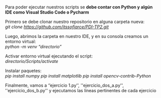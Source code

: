 Para poder ejecutar nuestros scripts se **debe contar con Python y algún IDE como Visual Studio Code o Pycharm**

Primero se debe clonar nuestro repositorio en alguna carpeta nueva:  
*git clone https://github.com/itssofiarce/PDI-TP2.git*

Luego, abrimos la carpeta en nuestro IDE, y en su consola creamos un entorno virtual:  
*python -m venv “directorio”*

Activar entorno virtual ejecutando el script:  
*directorio/Scripts/activate*

Instalar paquetes:  
*pip install numpy
pip install matplotlib
pip install opencv-contrib-Python*  

Finalmente, vamos a ‘’ejercicio 1.py’’, ''ejercicio_dos_a.py'', ''ejercicio_dos_b.py'' y ejecutamos las líneas pertinentes de cada ejercicio
